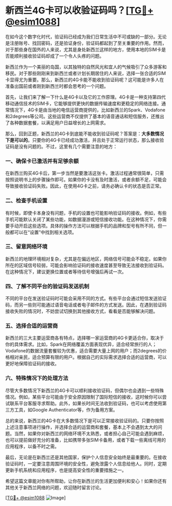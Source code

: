 # 新西兰4G卡可以收验证码吗？[[TG💪+ @esim1088](https://t.me/s/esim1088)]

在如今这个数字化时代，验证码已经成为我们日常生活中不可或缺的一部分。无论是注册账号、找回密码，还是验证身份，验证码都起到了至关重要的作用。然而，对于那些身在国外的人来说，尤其是身处新西兰这样的地方，使用本地的SIM卡是否能顺利接收验证码却成了一个令人头疼的问题。

新西兰作为一个美丽的岛国，以其独特的自然风光和宜人的气候吸引了众多游客和移民。对于那些刚刚来到新西兰或者计划长期居住的人来说，选择一张合适的SIM卡显得尤为重要。那么，新西兰的4G卡能不能收到验证码呢？这可能是许多人在准备出国前或者刚到新西兰时都会思考的一个问题。

首先，让我们来了解一下什么是4G卡以及它的工作原理。4G卡是一种支持第四代移动通信技术的SIM卡，它能够提供更快的数据传输速度和更稳定的网络连接。通常情况下，4G卡是由当地的电信运营商提供的，比如新西兰的Spark、Vodafone和2degrees等公司。这些运营商不仅提供了基本的语音通话和短信服务，还推出了各种数据套餐，以满足用户日益增长的上网需求。

那么，回到正题，新西兰的4G卡到底能不能收到验证码呢？答案是：**大多数情况下是可以的**。只要你的4G卡已经成功激活，并且处于正常运行状态，那么接收验证码是没有问题的。不过，这里有几个需要注意的地方：

### 一、确保卡已激活并有足够余额

在新西兰购买4G卡后，第一步当然是要激活这张卡。激活过程通常很简单，只需按照说明书上的步骤操作即可。如果你的卡没有及时激活，或者余额不足，可能会导致接收验证码失败。因此，在使用4G卡之前，请务必确认卡的状态是否正常。

### 二、检查手机设置

有时候，即使卡本身没有问题，手机的设置也可能影响验证码的接收。例如，有些手机可能默认关闭了某些功能，如数据漫游或短信接收功能。在这种情况下，你需要手动开启这些选项。具体的操作方法可以根据手机的品牌和型号有所不同，但一般都可以在“设置”中找到相关选项。

### 三、留意网络环境

新西兰的地理环境相对复杂，尤其是在偏远地区，网络信号可能会不稳定。如果你所在的区域信号较弱，可能会影响验证码的接收速度甚至导致无法接收到验证码。在这种情况下，建议更换位置或者等待信号增强后再试一次。

### 四、了解不同平台的验证码发送机制

不同的平台在发送验证码时可能会采用不同的方式。有些平台会通过短信发送验证码，而另一些则可能通过语音电话或者电子邮件的方式发送。因此，在遇到验证码接收失败的情况时，不妨尝试切换到其他接收方式，看看是否能够解决问题。

### 五、选择合适的运营商

新西兰的三大主要运营商各有特点，选择哪一家运营商的4G卡更适合你，取决于你的具体需求。比如，Spark在网络覆盖方面表现优异，适合经常旅行的人；Vodafone的数据流量套餐较为优惠，适合需要大量上网的用户；而2degrees的价格相对亲民，适合预算有限的用户。根据自己的实际需求选择合适的运营商，可以更好地保障验证码的接收。

### 六、特殊情况下的处理方法

尽管大多数情况下新西兰的4G卡可以顺利接收验证码，但偶尔也会遇到一些特殊情况。例如，某些平台可能由于安全原因限制了国际短信的接收，这时候你可以尝试联系平台客服寻求帮助。此外，如果长时间无法收到验证码，也可以考虑使用第三方工具，如Google Authenticator等，作为备用方案。

总的来说，新西兰的4G卡在大多数情况下是可以正常接收验证码的。只要你按照上述注意事项进行操作，并选择合适的运营商和套餐，基本上不会遇到太大的问题。当然，如果你对新西兰的网络环境不太熟悉，或者担心自己可能会遇到麻烦，也可以提前做好充分的准备，比如携带多张SIM卡备用，或者下载一些离线可用的应用程序，以备不时之需。

最后，无论是在新西兰还是其他国家，保护个人信息安全始终是最重要的。在接收验证码时，一定要注意周围环境的安全性，避免泄露个人信息给他人。同时，定期更新手机系统和应用程序，也是提高安全性的重要措施之一。

希望这篇文章能对你有所帮助，让你在新西兰的生活更加便利和安心！如果你还有其他关于新西兰网络的问题，欢迎随时留言讨论。

[[TG💪+ @esim1088](https://t.me/s/esim1088) ![Image](https://i.postimg.cc/4NQfJmqS/Snipaste-2025-05-13-00-14-12.png)]